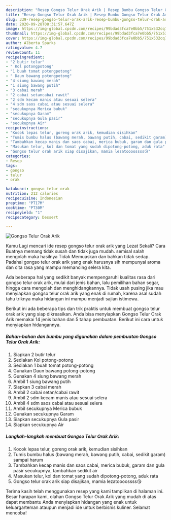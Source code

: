 ```yaml
---
description: "Resep Gongso Telur Orak Arik | Resep Bumbu Gongso Telur Orak Arik Yang Enak Banget"
title: "Resep Gongso Telur Orak Arik | Resep Bumbu Gongso Telur Orak Arik Yang Enak Banget"
slug: 339-resep-gongso-telur-orak-arik-resep-bumbu-gongso-telur-orak-arik-yang-enak-banget
date: 2020-09-28T08:31:57.647Z
image: https://img-global.cpcdn.com/recipes/99bdad3fca7e0bb5/751x532cq70/gongso-telur-orak-arik-foto-resep-utama.jpg
thumbnail: https://img-global.cpcdn.com/recipes/99bdad3fca7e0bb5/751x532cq70/gongso-telur-orak-arik-foto-resep-utama.jpg
cover: https://img-global.cpcdn.com/recipes/99bdad3fca7e0bb5/751x532cq70/gongso-telur-orak-arik-foto-resep-utama.jpg
author: Alberta Sparks
ratingvalue: 4.7
reviewcount: 11
recipeingredient:
- "2 butir telur"
- " Kol potongpotong"
- "1 buah tomat potongpotong"
- " Daun bawang potongpotong"
- "4 siung bawang merah"
- "1 siung bawang putih"
- "3 cabai merah"
- "2 cabai setancabai rawit"
- "2 sdm kecam manis atau sesuai selera"
- "4 sdm saos cabai atau sesuai selera"
- "secukupnya Merica bubuk"
- "secukupnya Garam"
- "secukupnya Gula pasir"
- "secukupnya Air"
recipeinstructions:
- "Kocok lepas telur, goreng orak arik, kemudian sisihkan"
- "Tumis bumbu halus (bawang merah, bawang putih, cabai, sedikit garam) sampai harum"
- "Tambahkan kecap manis dan saos cabai, merica bubuk, garam dan gula pasir secukupnya, tambahkan sedikit air"
- "Masukan telur, kol dan tomat yang sudah dipotong-potong, aduk rata"
- "Gongso telur orak arik siap disajikan, mamia lezatoooossss😘"
categories:
- Resep
tags:
- gongso
- telur
- orak

katakunci: gongso telur orak 
nutrition: 212 calories
recipecuisine: Indonesian
preptime: "PT17M"
cooktime: "PT30M"
recipeyield: "1"
recipecategory: Dessert

---
```



![Gongso Telur Orak Arik](https://img-global.cpcdn.com/recipes/99bdad3fca7e0bb5/751x532cq70/gongso-telur-orak-arik-foto-resep-utama.jpg)

Kamu Lagi mencari ide resep gongso telur orak arik yang Lezat Sekali? Cara Buatnya memang tidak susah dan tidak juga mudah. semisal salah mengolah maka hasilnya Tidak Memuaskan dan bahkan tidak sedap. Padahal gongso telur orak arik yang enak harusnya sih mempunyai aroma dan cita rasa yang mampu memancing selera kita.

Ada beberapa hal yang sedikit banyak mempengaruhi kualitas rasa dari gongso telur orak arik, mulai dari jenis bahan, lalu pemilihan bahan segar, hingga cara mengolah dan menghidangkannya. Tidak usah pusing jika mau menyiapkan gongso telur orak arik yang enak di rumah, karena asal sudah tahu triknya maka hidangan ini mampu menjadi sajian istimewa.




Berikut ini ada beberapa tips dan trik praktis untuk membuat gongso telur orak arik yang siap dikreasikan. Anda bisa menyiapkan Gongso Telur Orak Arik memakai 14 jenis bahan dan 5 tahap pembuatan. Berikut ini cara untuk menyiapkan hidangannya.

<!--inarticleads1-->

##### Bahan-bahan dan bumbu yang digunakan dalam pembuatan Gongso Telur Orak Arik:

1. Siapkan 2 butir telur
1. Sediakan  Kol potong-potong
1. Sediakan 1 buah tomat potong-potong
1. Gunakan  Daun bawang potong-potong
1. Gunakan 4 siung bawang merah
1. Ambil 1 siung bawang putih
1. Siapkan 3 cabai merah
1. Ambil 2 cabai setan/cabai rawit
1. Ambil 2 sdm kecam manis atau sesuai selera
1. Ambil 4 sdm saos cabai atau sesuai selera
1. Ambil secukupnya Merica bubuk
1. Gunakan secukupnya Garam
1. Siapkan secukupnya Gula pasir
1. Siapkan secukupnya Air




<!--inarticleads2-->

##### Langkah-langkah membuat Gongso Telur Orak Arik:

1. Kocok lepas telur, goreng orak arik, kemudian sisihkan
1. Tumis bumbu halus (bawang merah, bawang putih, cabai, sedikit garam) sampai harum
1. Tambahkan kecap manis dan saos cabai, merica bubuk, garam dan gula pasir secukupnya, tambahkan sedikit air
1. Masukan telur, kol dan tomat yang sudah dipotong-potong, aduk rata
1. Gongso telur orak arik siap disajikan, mamia lezatoooossss😘




Terima kasih telah menggunakan resep yang kami tampilkan di halaman ini. Besar harapan kami, olahan Gongso Telur Orak Arik yang mudah di atas dapat membantu Anda menyiapkan hidangan yang enak untuk keluarga/teman ataupun menjadi ide untuk berbisnis kuliner. Selamat mencoba!
